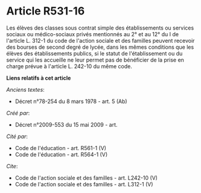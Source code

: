 # Article R531-16

Les élèves des classes sous contrat simple des établissements ou services sociaux ou médico-sociaux privés mentionnés au 2°
et au 12° du I de l'article L. 312-1 du code de l'action sociale et des familles peuvent recevoir des bourses de second degré
de lycée, dans les mêmes conditions que les élèves des établissements publics, si le statut de l'établissement ou du service
qui les accueille ne leur permet pas de bénéficier de la prise en charge prévue à l'article L. 242-10 du même code.

**Liens relatifs à cet article**

_Anciens textes_:

  - Décret n°78-254 du 8 mars 1978 - art. 5 (Ab)

_Créé par_:

  - Décret n°2009-553 du 15 mai 2009 - art.

_Cité par_:

  - Code de l'éducation - art. R561-1 (V)
  - Code de l'éducation - art. R564-1 (V)

_Cite_:

  - Code de l'action sociale et des familles - art. L242-10 (V)
  - Code de l'action sociale et des familles - art. L312-1 (V)
